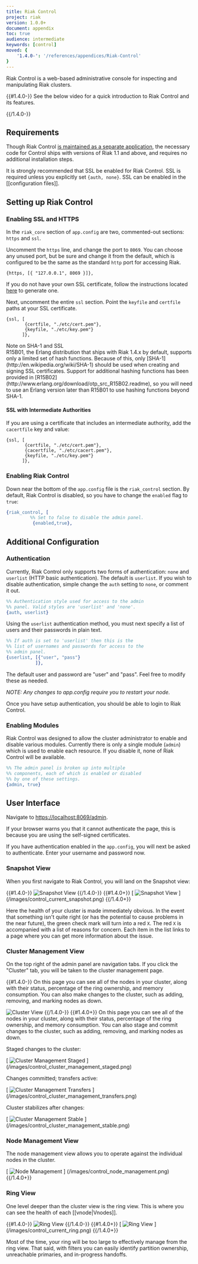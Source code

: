 ```yaml
---
title: Riak Control
project: riak
version: 1.0.0+
document: appendix
toc: true
audience: intermediate
keywords: [control]
moved: {
    '1.4.0-': '/references/appendices/Riak-Control'
}
---
```


Riak Control is a web-based administrative console for inspecting and
manipulating Riak clusters.

{{#1.4.0-}}
See the below video for a quick introduction to Riak Control and its features.

<div style="display:none" class="iframe-video" id="http://player.vimeo.com/video/38345840"></div>
{{/1.4.0-}}

## Requirements

Though Riak Control [is maintained as a separate
application](https://github.com/basho/riak_control), the necessary code for
Control ships with versions of Riak 1.1 and above, and requires no additional
installation steps.

It is strongly recommended that SSL be enabled for Riak Control. SSL is
required unless you explicitly set `{auth, none}`. SSL can be enabled in the
[[configuration files]].

## Setting up Riak Control

### Enabling SSL and HTTPS

In the `riak_core` section of `app.config` are two, commented-out sections:
`https` and `ssl`.

Uncomment the `https` line, and change the port to `8069`. You can choose any
unused port, but be sure and change it from the default, which is configured
to be the same as the standard `http` port for accessing Riak.

```appconfig
{https, [{ "127.0.0.1", 8069 }]},
```

If you do not have your own SSL certificate, follow the instructions located
[here](http://www.akadia.com/services/ssh_test_certificate.html) to generate
one.

Next, uncomment the entire `ssl` section.  Point the `keyfile` and `certfile`
paths at your SSL certificate.

```appconfig
{ssl, [
       {certfile, "./etc/cert.pem"},
       {keyfile, "./etc/key.pem"}
      ]},
```

<div class="note">
<div class="title">Note on SHA-1 and SSL</div>
R15B01, the Erlang distribution that ships with Riak 1.4.x by default,
supports only a limited set of hash functions. Because of this, only
[SHA-1](http://en.wikipedia.org/wiki/SHA-1) should be used when creating
and signing SSL certificates. Support for additional hashing functions
has been provided in [R15B02](http://www.erlang.org/download/otp_src_R15B02.readme),
so you will need to use an Erlang version later than R15B01 to use
hashing functions beyond SHA-1.
</div>

#### SSL with Intermediate Authorities

If you are using a certificate that includes an intermediate authority, add
the `cacertfile` key and value:

```appconfig
{ssl, [
       {certfile, "./etc/cert.pem"},
       {cacertfile, "./etc/cacert.pem"},
       {keyfile, "./etc/key.pem"}
      ]},
```

### Enabling Riak Control

Down near the bottom of the `app.config` file is the `riak_control` section.
By default, Riak Control is disabled, so you have to change the `enabled` flag
to `true`:

```erlang
{riak_control, [
         %% Set to false to disable the admin panel.
          {enabled,true},
```

## Additional Configuration

### Authentication

Currently, Riak Control only supports two forms of authentication: `none` and
`userlist` (HTTP basic authentication). The default is `userlist`. If you wish
to disable authentication, simple change the `auth` setting to `none`, or
comment it out.

```erlang
%% Authentication style used for access to the admin
%% panel. Valid styles are 'userlist' and 'none'.
{auth, userlist}
```

Using the `userlist` authentication method, you must next specify a list of
users and their passwords in plain text.

```erlang
%% If auth is set to 'userlist' then this is the
%% list of usernames and passwords for access to the
%% admin panel.
{userlist, [{"user", "pass"}
           ]},
```

The default user and password are "user" and "pass". Feel free to modify these
as needed.

*NOTE: Any changes to app.config require you to restart your node.*

Once you have setup authentication, you should be able to login to Riak
Control.

### Enabling Modules

Riak Control was designed to allow the cluster administrator to enable and
disable various modules. Currently there is only a single module (`admin`)
which is used to enable each resource. If you disable it, none of Riak Control
will be available.

```erlang
%% The admin panel is broken up into multiple
%% components, each of which is enabled or disabled
%% by one of these settings.
{admin, true}
```

## User Interface

Navigate to <https://localhost:8069/admin>.

If your browser warns you that it cannot authenticate the page, this is
because you are using the self-signed certificates.

If you have authentication enabled in the `app.config`, you will next be asked
to authenticate. Enter your username and password now.

### Snapshot View

When you first navigate to Riak Control, you will land on the Snapshot view:

{{#1.4.0-}}
![Snapshot View](/images/control_snapshot.png)
{{/1.4.0-}}
{{#1.4.0+}}
[ ![Snapshot View](/images/control_current_snapshot.png) ] (/images/control_current_snapshot.png)
{{/1.4.0+}}

Here the health of your cluster is made immediately obvious. In the event that
something isn't quite right (or has the potential to cause problems in the
near future), the green check mark will turn into a red `X`. The red `X` is
accompanied with a list of reasons for concern. Each item in the list links to
a page where you can get more information about the issue.

### Cluster Management View

On the top right of the admin panel are navigation tabs. If you click the
"Cluster" tab, you will be taken to the cluster management page.

{{#1.4.0-}}
On this page you can see all of the nodes in your cluster, along with their
status, percentage of the ring ownership, and memory consumption. You can also
make changes to the cluster, such as adding, removing, and marking nodes as
down.

![Cluster View](/images/control_cluster.png)
{{/1.4.0-}}
{{#1.4.0+}}
On this page you can see all of the nodes in your cluster, along with their
status, percentage of the ring ownership, and memory consumption. You can also
stage and commit changes to the cluster, such as adding, removing, and marking
nodes as down.

Staged changes to the cluster:

[ ![Cluster Management Staged](/images/control_cluster_management_staged.png) ] (/images/control_cluster_management_staged.png)

Changes committed; transfers active:

[ ![Cluster Management Transfers](/images/control_cluster_management_transfers.png) ] (/images/control_cluster_management_transfers.png)

Cluster stabilizes after changes:

[ ![Cluster Management Stable](/images/control_cluster_management_stable.png) ] (/images/control_cluster_management_stable.png)

### Node Management View

The node management view allows you to operate against the individual nodes in
the cluster.

[ ![Node Management](/images/control_node_management.png) ] (/images/control_node_management.png)
{{/1.4.0+}}

### Ring View

One level deeper than the cluster view is the ring view. This is where you can
see the health of each [[vnode|Vnodes]].

{{#1.4.0-}}
![Ring View](/images/control_ring.png)
{{/1.4.0-}}
{{#1.4.0+}}
[ ![Ring View](/images/control_current_ring.png) ] (/images/control_current_ring.png)
{{/1.4.0+}}

Most of the time, your ring will be too large to effectively manage from the
ring view. That said, with filters you can easily identify partition ownership,
unreachable primaries, and in-progress handoffs.
